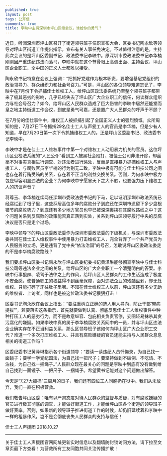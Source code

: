 ```yaml
---
published: true
layout: post
tags: 公开信
comments: true
title: 李映中主持深圳市坪山区级会议，谁给你的勇气？
---
```


近日，听闻深圳市坪山区召开了街道领导班子任职宣布大会，区委书记陶永欣等领导对坪山区街道工作提出指示，宣布有关人事任免决定。不过值得注意的是，主持此次会议的是坪山区委副书记、政法委书记李映中。原深圳市委政法委书记李华楠刚刚因严重违纪违法而落马，李映中就在这个节骨眼上高调出面、主持会议，坪山区企业职工、全中国的正义人士都难以接受。

陶永欣书记特意在会议上强调：“把抓好党建作为根本职责，要增强基层党组织的政治领导力、群众组织力和社会号召力。”可是，坪山区的各位领导难道忘记了，李映中在7月份下令抓捕佳士维权工人，给坪山区政法委系统乃至整个领导班子都带来了极其恶劣的影响，几乎已经失去了坪山区广大企业职工的信任，何谈群众组织力与社会号召力？如今，给坪山区人民群众造成了巨大伤害的李映中居然还能堂而皇之地主持街道工作会议，到底是勇气可嘉，还是置广大人民群众的呼声于不顾？

在7月份的佳仕事件中，维权工人被抓捕引起了全国正义人士的强烈愤慨。众所周知的是，7月27日下令抓捕29名佳士工人与声爰工人的官员是李华楠，但是少有人知道，早在7月20日第一次下令抓捕维权工人的，正是坪山区委副书记、政法委书记李映中。

李映中才是在佳士工人维权事件中第一个对维权工人动用暴力机关的官员。这位坪山区公检法系统的“人民公仆”看到工人被黑社会殴打、被佳士公司非法开除，却丝毫不对事实真相进行调查、对违法者进行惩处，反而是直接暴力抓捕维权工人与声援工人，与腐败官员李华楠的行为别无二致。李映中极有可能与佳士科技公司之间也存在着行贿受贿的关系，存在着不正当的利益交换关系。否则，为何李映中极力包庇纵容明显违法的企业？为何李映中宁愿冒天下之大不韪，也要强力压下维权工人的抗议声音？

蒋尊玉、李华楠连续两任深圳市委政法委书记的下马，足以证明深圳市政法系统已经腐烂到了根子里，这些忝居高位多年的腐败分子到底还在深圳市遗留下多少盘根错节的腐败势力？到底还有多少地方官员也早已被深深裹挟在其腐败路线之中？这个问题关系到反腐败的政策能否真正落到实处，关系到坪山区领导履行中央的反腐决议是否只是走个过场。

李映中领导下的坪山区委政法委作为深圳市委政法委的下级机关，与深圳市委政法委共同在佳士工人维权事件中使用暴力打击维权工人，完全背弃了一个共产党员为人民服务的立场，更是违背了党中央“依法治国”的号召，怎敢说坪山区委政法委走的不是李华楠腐败路线？

我们要求坪山区委书记陶永欣与坪山区委纪委书记黄泽琳能够彻查李映中与佳士科技公司等违法企业之间的关系，给坪山区的广大企业职工一个清楚明白的答案。李映中行事狠辣、凌驾于法律之上的作风，给坪山区人民群众的工作生活造成了极度不安全感，使普通职工的权益得不到丝毫保障，面对违法企业的残酷盘剥，却无处维权、只能打碎了牙往肚子里咽。不知在佳士维权工人以前，坪山区还有多少无助的维权者、上访者，同样也是被这位政法委书记狠狠打击！

区委书记陶永欣在会议上指出：“要注重树立正确的选人用人导向，防止干部‘带病提拔’”，若要落实这条指示，首先就要做到认真、彻底反思佳士工人维权事件中种种打压工人的恶劣行为，而不是故意纵容、包庇相关负责官僚，妄图轻易抹杀其贪污腐化的嫌疑。如果李映中真的属于李华楠腐败关系网中的一员，并与坪山区违法企业确实存在不正当利益关系，那么区领导班子该如何向坪山区广大企业职工交代？难道一个多次打压维权工人、并且有腐败嫌疑的官员还能主持与人民群众息息相关的街道工作吗？

区委纪委书记黄泽琳指示各个街道领导：“要读一读违纪人员忏悔录，为自己找一面镜子；要学一学党纪国法，为自己找一把尺子；要坚持做到不破例、不吃请、不沾钱，为自己找一捆绳子。”人民群众现在最关心的问题是李映中到底有没有做到给自己找到一面镜子、一把尺子、一捆绳子。希望黄书记能对这个问题做出解答。

今天是“7.27大抓捕”三周月的日子，我们还有四位工人同胞扔在狱中。我们从未放弃，我们一直在积极营救。

我们敬告坪山区委：唯有以严肃态度对待人民群众的监督与质疑，对有腐败嫌疑的官员进行极其彻底的调查，才能做好街道工作，才能给坪山区各个街道的领导班子做好表率。否则，如果新的领导班子推进街道工作的时候，却仍旧延续着和李映中一样的粗暴作风，岂不是会彻底丧失人民群众的支持与信任！

佳士工人声援团  2018.10.27





---
关于佳士工人声援团官网网址更新实时信息以及翻墙防封锁访问方法，请下拉至文章页最下方查看！为营救所有工友同胞共同关注传播扩散！
